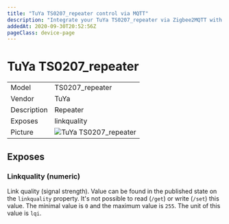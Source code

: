 ```yaml
---
title: "TuYa TS0207_repeater control via MQTT"
description: "Integrate your TuYa TS0207_repeater via Zigbee2MQTT with whatever smart home infrastructure you are using without the vendors bridge or gateway."
addedAt: 2020-09-30T20:52:56Z
pageClass: device-page
---
```


<!-- !!!! -->
<!-- ATTENTION: This file is auto-generated through docgen! -->
<!-- You can only edit the "## Notes"-Section till next h1 (#) or h2 heading (##). -->
<!-- Do NOT use h1 or h2 heading within "## Notes"-Section. -->
<!-- !!!! -->

# TuYa TS0207_repeater

|     |     |
|-----|-----|
| Model | TS0207_repeater  |
| Vendor  | TuYa  |
| Description | Repeater |
| Exposes | linkquality |
| Picture | ![TuYa TS0207_repeater](https://www.zigbee2mqtt.io/images/devices/TS0207_repeater.jpg) |


<!-- Notes BEGIN: You can edit here. Add "## Notes" headline if not already present. -->



<!-- Notes END: Do not edit below this line -->


## Exposes

### Linkquality (numeric)
Link quality (signal strength).
Value can be found in the published state on the `linkquality` property.
It's not possible to read (`/get`) or write (`/set`) this value.
The minimal value is `0` and the maximum value is `255`.
The unit of this value is `lqi`.

